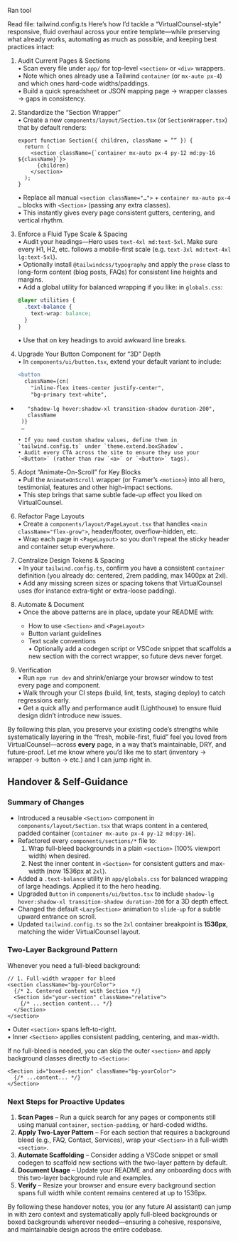 Ran tool

Read file: tailwind.config.ts
Here’s how I’d tackle a “VirtualCounsel-style” responsive, fluid overhaul across your entire template—while preserving what already works, automating as much as possible, and keeping best practices intact:

1. Audit Current Pages & Sections  
   • Scan every file under `app/` for top-level `<section>` or `<div>` wrappers.  
   • Note which ones already use a Tailwind `container` (or `mx-auto px-4`) and which ones hard-code widths/paddings.  
   • Build a quick spreadsheet or JSON mapping page → wrapper classes → gaps in consistency.

2. Standardize the “Section Wrapper”  
   • Create a new `components/layout/Section.tsx` (or `SectionWrapper.tsx`) that by default renders:

   ```tsx
   export function Section({ children, className = ”” }) {
     return (
       <section className={`container mx-auto px-4 py-12 md:py-16 ${className}`}>
         {children}
       </section>
     );
   }
   ```

   • Replace all manual `<section className="…">` + `container mx-auto px-4 …` blocks with `<Section>` (passing any extra classes).  
   • This instantly gives every page consistent gutters, centering, and vertical rhythm.

3. Enforce a Fluid Type Scale & Spacing  
   • Audit your headings—Hero uses `text-4xl md:text-5xl`. Make sure every H1, H2, etc. follows a mobile-first scale (e.g. `text-3xl md:text-4xl lg:text-5xl`).  
   • Optionally install `@tailwindcss/typography` and apply the `prose` class to long-form content (blog posts, FAQs) for consistent line heights and margins.  
   • Add a global utility for balanced wrapping if you like: in `globals.css`:

   ```css
   @layer utilities {
     .text-balance {
       text-wrap: balance;
     }
   }
   ```

   • Use that on key headings to avoid awkward line breaks.

4. Upgrade Your Button Component for “3D” Depth  
   • In `components/ui/button.tsx`, extend your default variant to include:
   ```diff
   <button
     className={cn(
       "inline-flex items-center justify-center",
       "bg-primary text-white",
   ```

-        "shadow-lg hover:shadow-xl transition-shadow duration-200",
         className
       )}
       …
  >
  ```
  • If you need custom shadow values, define them in `tailwind.config.ts` under `theme.extend.boxShadow`.
  • Audit every CTA across the site to ensure they use your `<Button>` (rather than raw `<a>` or `<button>` tags).
  ```

5. Adopt “Animate-On-Scroll” for Key Blocks  
   • Pull the `AnimateOnScroll` wrapper (or Framer’s `<motion>`) into all hero, testimonial, features and other high-impact sections.  
   • This step brings that same subtle fade-up effect you liked on VirtualCounsel.

6. Refactor Page Layouts  
   • Create a `components/layout/PageLayout.tsx` that handles `<main className="flex-grow">`, header/footer, overflow-hidden, etc.  
   • Wrap each page in `<PageLayout>` so you don’t repeat the sticky header and container setup everywhere.

7. Centralize Design Tokens & Spacing  
   • In your `tailwind.config.ts`, confirm you have a consistent `container` definition (you already do: centered, 2rem padding, max 1400px at 2xl).  
   • Add any missing screen sizes or spacing tokens that VirtualCounsel uses (for instance extra-tight or extra-loose padding).

8. Automate & Document  
   • Once the above patterns are in place, update your README with:

   - How to use `<Section>` and `<PageLayout>`
   - Button variant guidelines
   - Text scale conventions  
     • Optionally add a codegen script or VSCode snippet that scaffolds a new section with the correct wrapper, so future devs never forget.

9. Verification  
   • Run `npm run dev` and shrink/enlarge your browser window to test every page and component.  
   • Walk through your CI steps (build, lint, tests, staging deploy) to catch regressions early.  
   • Get a quick a11y and performance audit (Lighthouse) to ensure fluid design didn’t introduce new issues.

By following this plan, you preserve your existing code’s strengths while systematically layering in the “fresh, mobile-first, fluid” feel you loved from VirtualCounsel—across **every** page, in a way that’s maintainable, DRY, and future-proof. Let me know where you’d like me to start (inventory → wrapper → button → etc.) and I can jump right in.

## Handover & Self-Guidance

### Summary of Changes

- Introduced a reusable `<Section>` component in `components/layout/Section.tsx` that wraps content in a centered, padded container (`container mx-auto px-4 py-12 md:py-16`).
- Refactored every `components/sections/*` file to:
  1. Wrap full-bleed backgrounds in a plain `<section>` (100% viewport width) when desired.
  2. Nest the inner content in `<Section>` for consistent gutters and max-width (now 1536px at `2xl`).
- Added a `.text-balance` utility in `app/globals.css` for balanced wrapping of large headings. Applied it to the hero heading.
- Upgraded `Button` in `components/ui/button.tsx` to include `shadow-lg hover:shadow-xl transition-shadow duration-200` for a 3D depth effect.
- Changed the default `<LazySection>` animation to `slide-up` for a subtle upward entrance on scroll.
- Updated `tailwind.config.ts` so the `2xl` container breakpoint is **1536px**, matching the wider VirtualCounsel layout.

### Two-Layer Background Pattern

Whenever you need a full-bleed background:

```tsx
// 1. Full-width wrapper for bleed
<section className="bg-yourColor">
  {/* 2. Centered content with Section */}
  <Section id="your-section" className="relative">
    {/* ...section content... */}
  </Section>
</section>
```

• Outer `<section>` spans left-to-right.  
• Inner `<Section>` applies consistent padding, centering, and max-width.

If no full-bleed is needed, you can skip the outer `<section>` and apply background classes directly to `<Section>`:

```tsx
<Section id="boxed-section" className="bg-yourColor">
  {/* ...content... */}
</Section>
```

### Next Steps for Proactive Updates

1. **Scan Pages** – Run a quick search for any pages or components still using manual `container`, `section-padding`, or hard-coded widths.
2. **Apply Two-Layer Pattern** – For each section that requires a background bleed (e.g., FAQ, Contact, Services), wrap your `<Section>` in a full-width `<section>`.
3. **Automate Scaffolding** – Consider adding a VSCode snippet or small codegen to scaffold new sections with the two-layer pattern by default.
4. **Document Usage** – Update your README and any onboarding docs with this two-layer background rule and examples.
5. **Verify** – Resize your browser and ensure every background section spans full width while content remains centered at up to 1536px.

By following these handover notes, you (or any future AI assistant) can jump in with zero context and systematically apply full-bleed backgrounds or boxed backgrounds wherever needed—ensuring a cohesive, responsive, and maintainable design across the entire codebase.

